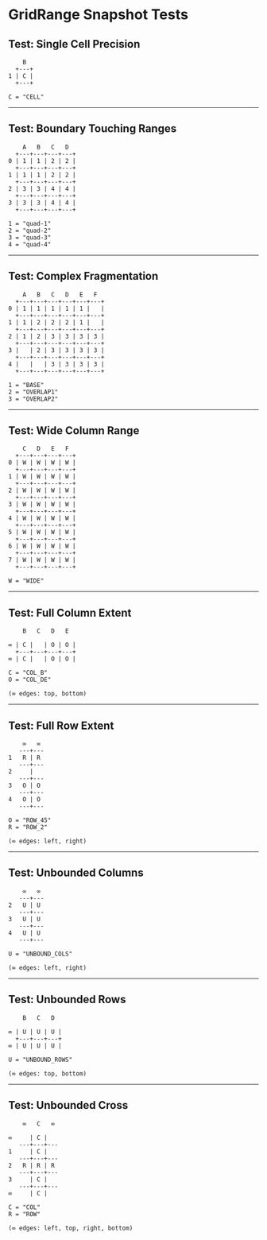 # GridRange Snapshot Tests

## Test: Single Cell Precision

```ascii
    B  
  +---+
1 | C |
  +---+

C = "CELL"
```

---

## Test: Boundary Touching Ranges

```ascii
    A   B   C   D  
  +---+---+---+---+
0 | 1 | 1 | 2 | 2 |
  +---+---+---+---+
1 | 1 | 1 | 2 | 2 |
  +---+---+---+---+
2 | 3 | 3 | 4 | 4 |
  +---+---+---+---+
3 | 3 | 3 | 4 | 4 |
  +---+---+---+---+

1 = "quad-1"
2 = "quad-2"
3 = "quad-3"
4 = "quad-4"
```

---

## Test: Complex Fragmentation

```ascii
    A   B   C   D   E   F  
  +---+---+---+---+---+---+
0 | 1 | 1 | 1 | 1 | 1 |   |
  +---+---+---+---+---+---+
1 | 1 | 2 | 2 | 2 | 1 |   |
  +---+---+---+---+---+---+
2 | 1 | 2 | 3 | 3 | 3 | 3 |
  +---+---+---+---+---+---+
3 |   | 2 | 3 | 3 | 3 | 3 |
  +---+---+---+---+---+---+
4 |   |   | 3 | 3 | 3 | 3 |
  +---+---+---+---+---+---+

1 = "BASE"
2 = "OVERLAP1"
3 = "OVERLAP2"
```

---

## Test: Wide Column Range

```ascii
    C   D   E   F  
  +---+---+---+---+
0 | W | W | W | W |
  +---+---+---+---+
1 | W | W | W | W |
  +---+---+---+---+
2 | W | W | W | W |
  +---+---+---+---+
3 | W | W | W | W |
  +---+---+---+---+
4 | W | W | W | W |
  +---+---+---+---+
5 | W | W | W | W |
  +---+---+---+---+
6 | W | W | W | W |
  +---+---+---+---+
7 | W | W | W | W |
  +---+---+---+---+

W = "WIDE"
```

---

## Test: Full Column Extent

```ascii
    B   C   D   E  
                   
∞ | C |   | O | O |
  +---+---+---+---+
∞ | C |   | O | O |

C = "COL_B"
O = "COL_DE"

(∞ edges: top, bottom)
```

---

## Test: Full Row Extent

```ascii
    ∞   ∞ 
   ---+---
1   R | R 
   ---+---
2     |   
   ---+---
3   O | O 
   ---+---
4   O | O 
   ---+---

O = "ROW_45"
R = "ROW_2"

(∞ edges: left, right)
```

---

## Test: Unbounded Columns

```ascii
    ∞   ∞ 
   ---+---
2   U | U 
   ---+---
3   U | U 
   ---+---
4   U | U 
   ---+---

U = "UNBOUND_COLS"

(∞ edges: left, right)
```

---

## Test: Unbounded Rows

```ascii
    B   C   D  
               
∞ | U | U | U |
  +---+---+---+
∞ | U | U | U |

U = "UNBOUND_ROWS"

(∞ edges: top, bottom)
```

---

## Test: Unbounded Cross

```ascii
    ∞   C   ∞ 
              
∞     | C |   
   ---+---+---
1     | C |   
   ---+---+---
2   R | R | R 
   ---+---+---
3     | C |   
   ---+---+---
∞     | C |   

C = "COL"
R = "ROW"

(∞ edges: left, top, right, bottom)
```
